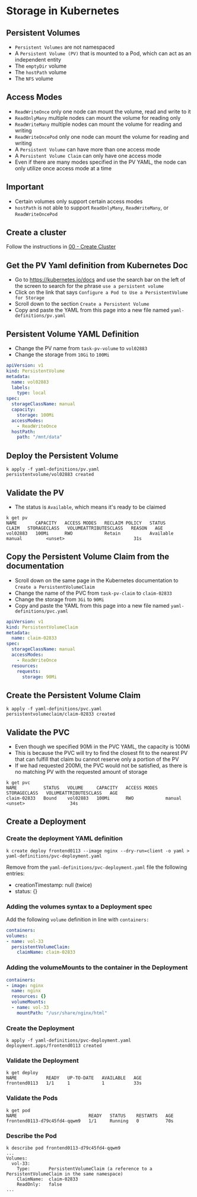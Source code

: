 # Storage in Kubernetes

## Persistent Volumes

- `Persistent Volumes` are not namespaced
- A `Persistent Volume (PV)` that is mounted to a Pod, which can act as an independent entity
- The `emptyDir` volume
- The `hostPath` volume
- The `NFS` volume

## Access Modes

- `ReadWriteOnce` only one node can mount the volume, read and write to it
- `ReadOnlyMany` multiple nodes can mount the volume for reading only
- `ReadWriteMany` multiple nodes can mount the volume for reading and writing
- `ReadWriteOncePod` only one node can mount the volume for reading and writing
- A `Persistent Volume` can have more than one access mode
- A `Persistent Volume Claim` can only have one access mode
- Even if there are many modes specified in the PV YAML, the node can only utilize once access mode at a time

## Important

- Certain volumes only support certain access modes
- `hostPath` is not able to support `ReadOnlyMany`, `ReadWriteMany`, or `ReadWriteOncePod`

## Create a cluster

Follow the instructions in [00 - Create Cluster](00-create-cluster.md)

## Get the PV Yaml definition from Kubernetes Doc

- Go to https://kubernetes.io/docs and use the search bar on the left of the screen to search for the phrase `use a persistent volume`
- Click on the link that says `Configure a Pod to Use a PersistentVolume for Storage`
- Scroll down to the section `Create a Persistent Volume`
- Copy and paste the YAML from this page into a new file named `yaml-definitions/pv.yaml`

## Persistent Volume YAML Definition

- Change the PV name from `task-pv-volume` to `vol02883`
- Change the storage from `10Gi` to `100Mi`

```yaml
apiVersion: v1
kind: PersistentVolume
metadata:
  name: vol02883
  labels:
    type: local
spec:
  storageClassName: manual
  capacity:
    storage: 100Mi
  accessModes:
    - ReadWriteOnce
  hostPath:
    path: "/mnt/data"
```

## Deploy the Persistent Volume

```shell
k apply -f yaml-definitions/pv.yaml
persistentvolume/vol02883 created
```

## Validate the PV

- The status is `Available`, which means it's ready to be claimed

```shell
k get pv
NAME       CAPACITY   ACCESS MODES   RECLAIM POLICY   STATUS      CLAIM   STORAGECLASS   VOLUMEATTRIBUTESCLASS   REASON   AGE
vol02883   100Mi      RWO            Retain           Available           manual         <unset>                          31s
```

## Copy the Persistent Volume Claim from the documentation

- Scroll down on the same page in the Kubernetes documentation to `Create a PersistentVolumeClaim`
- Change the name of the PVC from `task-pv-claim` to `claim-02833`
- Change the storage from `3Gi` to `90Mi`
- Copy and paste the YAML from this page into a new file named `yaml-definitions/pvc.yaml`

```yaml
apiVersion: v1
kind: PersistentVolumeClaim
metadata:
  name: claim-02833
spec:
  storageClassName: manual
  accessModes:
    - ReadWriteOnce
  resources:
    requests:
      storage: 90Mi
```

## Create the Persistent Volume Claim

```shell
k apply -f yaml-definitions/pvc.yaml
persistentvolumeclaim/claim-02833 created
```

## Validate the PVC

- Even though we specified 90Mi in the PVC YAML, the capacity is 100Mi
- This is because the PVC will try to find the closest fit to the nearest PV that can fulfill that claim bu cannot reserve only a portion of the PV
- If we had requested 200Mi, the PVC would not be satisfied, as there is no matching PV with the requested amount of storage

```shell
k get pvc
NAME          STATUS   VOLUME     CAPACITY   ACCESS MODES   STORAGECLASS   VOLUMEATTRIBUTESCLASS   AGE
claim-02833   Bound    vol02883   100Mi      RWO            manual         <unset>                 34s
```

## Create a Deployment

### Create the deployment YAML definition

```shell
k create deploy frontend0113 --image nginx --dry-run=client -o yaml > yaml-definitions/pvc-deployment.yaml
```

Remove from the `yaml-definitions/pvc-deployment.yaml` file the following entries:

- creationTimestamp: null (twice)
- status: {}

### Adding the volumes syntax to a Deployment spec

Add the following `volume` definition in line with `containers:`

```yaml
containers:
volumes:
- name: vol-33
  persistentVolumeClaim:
    claimName: claim-02833
```

### Adding the volumeMounts to the container in the Deployment

```yaml
containers:
- image: nginx
  name: nginx
  resources: {}
  volumeMounts:
  - name: vol-33
    mountPath: "/usr/share/nginx/html"
```

### Create the Deployment

```shell
k apply -f yaml-definitions/pvc-deployment.yaml
deployment.apps/frontend0113 created
```

### Validate the Deployment

```shell
k get deploy
NAME           READY   UP-TO-DATE   AVAILABLE   AGE
frontend0113   1/1     1            1           33s
```

### Validate the Pods

```shell
k get pod
NAME                           READY   STATUS    RESTARTS   AGE
frontend0113-d79c45fd4-qqwm9   1/1     Running   0          70s
```

### Describe the Pod

```shell
k describe pod frontend0113-d79c45fd4-qqwm9
...
Volumes:
  vol-33:
    Type:       PersistentVolumeClaim (a reference to a PersistentVolumeClaim in the same namespace)
    ClaimName:  claim-02833
    ReadOnly:   false
...
```